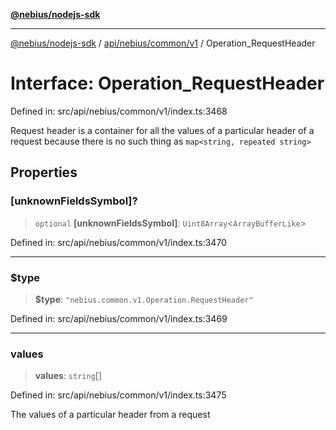 [**@nebius/nodejs-sdk**](../../../../../README.md)

---

[@nebius/nodejs-sdk](../../../../../README.md) / [api/nebius/common/v1](../README.md) / Operation_RequestHeader

# Interface: Operation_RequestHeader

Defined in: src/api/nebius/common/v1/index.ts:3468

Request header is a container for all the values of a particular header of a request because there is no such thing as `map<string, repeated string>`

## Properties

### \[unknownFieldsSymbol\]?

> `optional` **\[unknownFieldsSymbol\]**: `Uint8Array`\<`ArrayBufferLike`\>

Defined in: src/api/nebius/common/v1/index.ts:3470

---

### $type

> **$type**: `"nebius.common.v1.Operation.RequestHeader"`

Defined in: src/api/nebius/common/v1/index.ts:3469

---

### values

> **values**: `string`[]

Defined in: src/api/nebius/common/v1/index.ts:3475

The values of a particular header from a request
